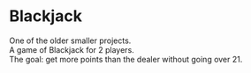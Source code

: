 # Blackjack
One of the older smaller projects.  
A game of Blackjack for 2 players.  
The goal: get more points than the dealer without going over 21.